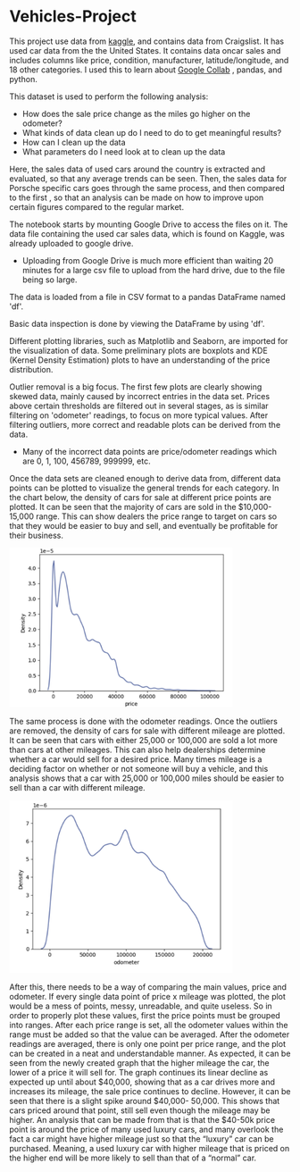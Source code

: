 # Vehicles-Project

This project use data from [kaggle](https://www.kaggle.com/datasets/austinreese/craigslist-carstrucks-data), and contains data from Craigslist. It has used car data from the the United States. It contains data oncar sales and includes columns like price, condition, manufacturer, latitude/longitude, and 18 other categories.
I used this to learn about [Google Collab](https://colab.research.google.com/) , pandas, and python.

This dataset is used to perform the following analysis:

- How does the sale price change as the miles go higher on the odometer?
- What kinds of data clean up do I need to do to get meaningful results?
- How can I clean up the data
- What parameters do I need look at to clean up the data

Here, the sales data of used cars around the country is extracted and evaluated, so that any average trends can be seen. Then, the sales data for Porsche specific cars goes through the same process, and then compared to the first , so that an analysis can be made on how to improve upon certain figures compared to the regular market.

The notebook starts by mounting Google Drive to access the files on it. The data file containing the used car sales data, which is found on Kaggle, was already uploaded to google drive.
 - Uploading from Google Drive is much more efficient than waiting 20 minutes for a large csv file to upload from the hard drive, due to the file being so large.

The data is loaded from a file in CSV format to a pandas DataFrame named 'df'.

Basic data inspection is done by viewing the DataFrame by using 'df'.

Different plotting libraries, such as Matplotlib and Seaborn, are imported for the visualization of data. Some preliminary plots are boxplots and KDE (Kernel Density Estimation) plots to have an understanding of the price distribution.

Outlier removal is a big focus. The first few plots are clearly showing skewed data, mainly caused by incorrect entries in the data set. Prices above certain thresholds are filtered out in several stages, as is similar filtering on 'odometer' readings, to focus on more typical values. After filtering outliers, more correct and readable plots can be derived from the data.
 - Many of the incorrect data points are price/odometer readings which are 0, 1, 100, 456789, 999999, etc. 

Once the data sets are cleaned enough to derive data from, different data points can be plotted to visualize the general trends for each category. In the chart below, the density of cars for sale at different price points are plotted. It can be seen that the majority of cars are sold in the $10,000-15,000 range. This can show dealers the price range to target on cars so that they would be easier to buy and sell, and eventually be profitable for their business.

<img src="https://github.com/ibrahimh3/Vehicles-Project/blob/main/Chart%201.png?raw=true" alt="Image 1" width="400" />

The same process is done with the odometer readings. Once the outliers are removed, the density of cars for sale with different mileage are plotted. It can be seen that cars with either 25,000 or 100,000 are sold a lot more than cars at other mileages. This can also help dealerships determine whether a car would sell for a desired price. Many times mileage is a deciding factor on whether or not someone will buy a vehicle, and this analysis shows that a car with 25,000 or 100,000 miles should be easier to sell than a car with different mileage.

<img src="https://github.com/ibrahimh3/Vehicles-Project/blob/main/Chart%202.png?raw=true" alt="Image 2" width="400" />

After this, there needs to be a way of comparing the main values, price and odometer. If every single data point of price x mileage was plotted, the plot would be a mess of points, messy, unreadable, and quite useless. So in order to properly plot these values, first the price points must be grouped into ranges. After each price range is set, all the odometer values within the range must be added so that the value can be averaged. After the odometer readings are averaged, there is only one point per price range, and the plot can be created in a neat and understandable manner. As expected, it can be seen from the newly created graph that the higher mileage the car, the lower of a price it will sell for. The graph continues its linear decline as expected up until about $40,000, showing that as a car drives more and increases its mileage, the sale price continues to decline. However, it can be seen that there is a slight spike around $40,000- 50,000. This shows that cars priced around that point, still sell even though the mileage may be higher. An analysis that can be made from that is that the $40-50k price point is around the price of many used luxury cars, and many overlook the fact a car might have higher mileage just so that the “luxury” car can be purchased. Meaning, a used luxury car with higher mileage that is priced on the higher end will be more likely to sell than that of a “normal” car.

